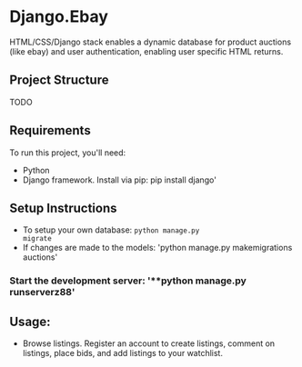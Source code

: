 # Django.Ebay
HTML/CSS/Django stack enables a dynamic database for product auctions (like ebay) and user authentication, enabling user specific HTML returns.

## Project Structure
TODO

## Requirements

To run this project, you'll need:

- Python
- Django framework. Install via pip: pip install django'

## Setup Instructions
- To setup your own database: <code>python manage.py migrate</code>
- If changes are made to the models: 'python manage.py makemigrations auctions'

### Start the development server: '**python manage.py runserverz88'


## Usage:
- Browse listings. Register an account to create listings, comment on listings, place bids, and add listings to your watchlist. 
